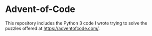 # Advent-of-Code

This repository includes the Python 3 code I wrote trying to solve the puzzles offered at https://adventofcode.com/.


